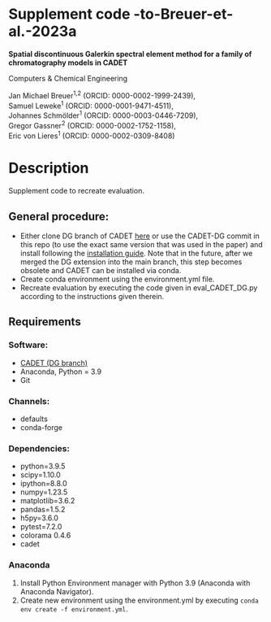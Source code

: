 # Supplement code -to-Breuer-et-al.-2023a

__Spatial discontinuous Galerkin spectral element method for a family of chromatography models in CADET__

Computers \& Chemical Engineering

Jan Michael Breuer<sup>1,2</sup> (ORCID: 0000-0002-1999-2439),<br>
Samuel Leweke<sup>1</sup> (ORCID: 0000-0001-9471-4511),<br>
Johannes Schmölder<sup>1</sup> (ORCID: 0000-0003-0446-7209),<br>
Gregor Gassner<sup>2</sup> (ORCID: 0000-0002-1752-1158),<br>
Eric von Lieres<sup>1</sup> (ORCID: 0000-0002-0309-8408)<br>

# Description
Supplement code to recreate evaluation.

## General procedure:
* Either clone DG branch of CADET [here](https://github.com/modsim/CADET/tree/feature/dg) or use the CADET-DG commit in this repo (to use the exact same version that was used in the paper) and install following the [installation guide](https://cadet.github.io/master/getting_started/installation.html). Note that in the future, after we merged the DG extension into the main branch, this step becomes obsolete and CADET can be installed via conda.
* Create conda environment using the environment.yml file.
* Recreate evaluation by executing the code given in eval_CADET_DG.py according to the instructions given therein.

## Requirements

### Software:
- [CADET (DG branch)](https://github.com/modsim/CADET/tree/feature/dg)
- Anaconda, Python = 3.9
- Git

### Channels:
- defaults
- conda-forge

### Dependencies:
- python=3.9.5
- scipy=1.10.0
- ipython=8.8.0
- numpy=1.23.5
- matplotlib=3.6.2
- pandas=1.5.2
- h5py=3.6.0
- pytest=7.2.0
- colorama 0.4.6
- cadet

### Anaconda

1. Install Python Environment manager with Python 3.9 (Anaconda with Anaconda Navigator).
2. Create new environment using the environment.yml by executing ``conda env create -f environment.yml``.

